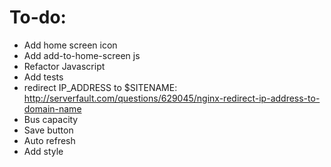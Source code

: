 # To-do:


- Add home screen icon
- Add add-to-home-screen js
- Refactor Javascript
- Add tests
- redirect IP_ADDRESS to $SITENAME: http://serverfault.com/questions/629045/nginx-redirect-ip-address-to-domain-name
- Bus capacity
- Save button
- Auto refresh
- Add style